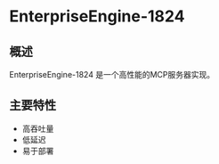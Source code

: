 # EnterpriseEngine-1824

## 概述

EnterpriseEngine-1824 是一个高性能的MCP服务器实现。

## 主要特性

- 高吞吐量
- 低延迟
- 易于部署

